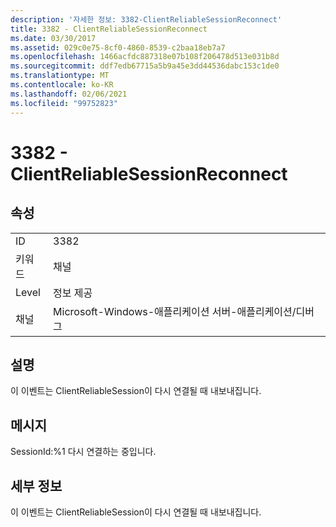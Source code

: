 ```yaml
---
description: '자세한 정보: 3382-ClientReliableSessionReconnect'
title: 3382 - ClientReliableSessionReconnect
ms.date: 03/30/2017
ms.assetid: 029c0e75-8cf0-4860-8539-c2baa18eb7a7
ms.openlocfilehash: 1466acfdc887318e07b108f206478d513e031b8d
ms.sourcegitcommit: ddf7edb67715a5b9a45e3dd44536dabc153c1de0
ms.translationtype: MT
ms.contentlocale: ko-KR
ms.lasthandoff: 02/06/2021
ms.locfileid: "99752823"
---
```

# <a name="3382---clientreliablesessionreconnect"></a>3382 - ClientReliableSessionReconnect

## <a name="properties"></a>속성  
  
|||  
|-|-|  
|ID|3382|  
|키워드|채널|  
|Level|정보 제공|  
|채널|Microsoft-Windows-애플리케이션 서버-애플리케이션/디버그|  
  
## <a name="description"></a>설명  

 이 이벤트는 ClientReliableSession이 다시 연결될 때 내보내집니다.  
  
## <a name="message"></a>메시지  

 SessionId:%1 다시 연결하는 중입니다.  
  
## <a name="details"></a>세부 정보  

 이 이벤트는 ClientReliableSession이 다시 연결될 때 내보내집니다.
